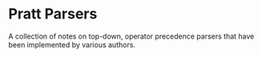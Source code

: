 # Pratt Parsers

A collection of notes on top-down, operator precedence parsers that have been implemented by various authors.
